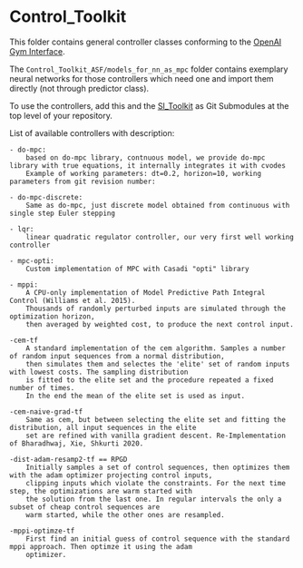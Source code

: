 # Control_Toolkit

This folder contains general controller classes conforming to the [OpenAI Gym Interface](https://arxiv.org/pdf/1606.01540).

The `Control_Toolkit_ASF/models_for_nn_as_mpc` folder contains exemplary neural networks for those controllers which need one and import them directly (not through predictor class).

To use the controllers, add this and the [SI_Toolkit](https://github.com/SensorsINI/SI_Toolkit) as Git Submodules at the top level of your repository.

List of available controllers with description:
    
    - do-mpc:
        based on do-mpc library, contnuous model, we provide do-mpc library with true equations, it internally integrates it with cvodes
        Example of working parameters: dt=0.2, horizon=10, working parameters from git revision number:

    - do-mpc-discrete:
        Same as do-mpc, just discrete model obtained from continuous with single step Euler stepping

    - lqr:
        linear quadratic regulator controller, our very first well working controller

    - mpc-opti:
        Custom implementation of MPC with Casadi "opti" library

    - mppi:
        A CPU-only implementation of Model Predictive Path Integral Control (Williams et al. 2015). 
        Thousands of randomly perturbed inputs are simulated through the optimization horizon, 
        then averaged by weighted cost, to produce the next control input.

    -cem-tf
        A standard implementation of the cem algorithm. Samples a number of random input sequences from a normal distribution,
        then simulates them and selectes the 'elite' set of random inputs with lowest costs. The sampling distribution
        is fitted to the elite set and the procedure repeated a fixed number of times. 
        In the end the mean of the elite set is used as input.
    
    -cem-naive-grad-tf
        Same as cem, but between selecting the elite set and fitting the distribution, all input sequences in the elite
        set are refined with vanilla gradient descent. Re-Implementation of Bharadhwaj, Xie, Shkurti 2020.

    -dist-adam-resamp2-tf == RPGD
        Initially samples a set of control sequences, then optimizes them with the adam optimizer projecting control inputs,
        clipping inputs which violate the constraints. For the next time step, the optimizations are warm started with
        the solution from the last one. In regular intervals the only a subset of cheap control sequences are 
        warm started, while the other ones are resampled.

    -mppi-optimze-tf
        First find an initial guess of control sequence with the standard mppi approach. Then optimze it using the adam
        optimizer.
    
        

    
        

